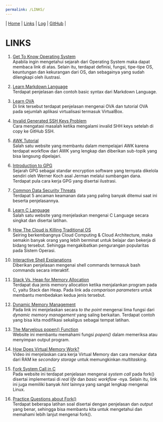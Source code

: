 ```yaml
---
permalink: /LINKS/
---
```


| [Home](https://nakarz.github.io/os212/) | [Links](#) | [Log](https://nakarz.github.io/os212/TXT/mylog.txt) | [GitHub](https://github.com/nakarz/os212) |

# LINKS

1. [Get To Know Operating System](https://www.javatpoint.com/history-of-operating-system) <br>
   Apabila ingin mengetahui sejarah dari Operating System maka dapat membaca link di atas. Selain itu, terdapat definisi, fungsi, tipe-tipe OS, keuntungan dan kekurangan dari OS, dan sebagainya yang sudah dilengkapi oleh ilustrasi.
   
2. [Learn Markdown Language](https://www.markdownguide.org/basic-syntax/) <br>
   Terdapat penjelasan dan contoh basic syntax dari Markdown Language.

3. [Learn OVA](https://www.alphr.com/ova-virtualbox/) <br>
   Di link tersebut terdapat penjelasan mengenai OVA dan tutorial OVA pada sejumlah aplikasi virtualisasi termasuk VirtualBox.

4. [Invalid Generated SSH Keys Problem](https://stackoverflow.com/questions/10476360/key-is-invalid-message-on-github) <br>
   Cara mengatasi masalah ketika mengalami invalid SHH keys setelah di copy ke GitHub SSH.
   
5. [AWK Tutorial](tutorialspoint.com/awk/awk_workflow.htm) <br>
   Salah satu website yang membantu dalam mempelajari AWK karena terdapat workflow dari AWK yang lengkap dan diberikan sub-topik yang bisa langsung dipelajari.
   
6. [Introduction to GPG](https://loganmarchione.com/2015/12/a-brief-introduction-to-gpg/) <br>
   Sejarah GPG sebagai standar encryption software yang ternyata dikelola sendiri oleh Werner Koch asal Jerman melalui sumbangan dana. Terdapat pula cara kerja GPG yang disertai ilustrasi.

7. [Common Data Security Threats](http://jagitservices.com/5-most-common-data-security-threats/) <br>
   Terdapat 5 ancaman keamanan data yang paling banyak ditemui saat ini beserta penjelasannya.

8. [Learn C Language](https://www.learn-c.org/) <br>
   Salah satu website yang menjelaskan mengenai C Language secara singkat dan disertai latihan.
   
9. [How The Cloud is Killing Traditional OS](https://www.neverware.com/blogcontent/cloudkillingos) <br>
   Seiring berkembangnya Cloud Computing & Cloud Architecture, maka semakin banyak orang yang lebih berminat untuk belajar dan bekerja di bidang tersebut. Sehingga mengakibatkan pengurangan popularitas pada Sistem Operasi.
   
10. [Interactive Shell Explanations](https://explainshell.com/) <br>
    Diberikan penjelasan mengenai shell commands termasuk bash commands secara interaktif.
    
11. [Stack Vs. Heap for Memory Allocation](https://www.geeksforgeeks.org/stack-vs-heap-memory-allocation/)<br>
    Terdapat dua jenis memory allocation ketika menjalankan program pada C, yaitu Stack dan Heap. Pada link ada _comparison parameters_ untuk membantu membedakan kedua jenis tersebut. 
     
12. [Dynamic Memory Management](https://en.cppreference.com/w/c/memory)<br>
   Pada link ini menjelaskan secara _to the point_ mengenai lima fungsi dari _dynamic memory management_ yang saling berkaitan. Terdapat contoh yang bisa kita modifikasi sekaligus sebagai  tempat latihan.

13. [The Marvelous popen() Function](https://www.ibm.com/docs/en/zos/2.2.0?topic=functions-popen-initiate-pipe-stream-from-process)<br>
   Website ini membantu memahami fungsi _popen()_ dalam memeriksa atau menyimpan output program.
   
14. [How Does Virtual Memory Work?](https://www.youtube.com/watch?v=59MxYkCs1rg)<br>
   Video ini menjelaskan cara kerja Virtual Memory dan cara menukar data dari RAM ke _secondary storage_ untuk memungkinkan _multitasking_.
   
15. [Fork System Call in C](https://linuxhint.com/fork_linux_system_call_c/)<br>
   Pada website ini terdapat penjelasan mengenai _system call_ pada fork() disertai implementasi di _real life_ dan _basic workflow_ -nya. Selain itu, link ini juga memiliki banyak _hint_ lainnya yang sangat lengkap mengenai Linux.

16. [Practice Questions about Fork()](https://www.geeksforgeeks.org/fork-practice-questions/)<br>
   Terdapat beberapa latihan soal disertai dengan penjelasan dan _output_ yang benar, sehingga bisa membantu kita untuk mengetahui dan memahami lebih lanjut mengenai fork(). 
